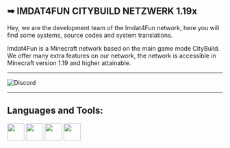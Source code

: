 ## ➥ IMDAT4FUN CITYBUILD NETZWERK 1.19x

Hey, we are the development team of the Imdat4Fun network, here you will find some systems, source codes and system translations.


Imdat4Fun is a Minecraft network based on the main game mode CityBuild. We offer many extra features on our network, the network is accessible in Minecraft version 1.19 and higher attainable.
  
-----

![Discord](https://img.shields.io/discord/910580472025845762?color=blue&label=discord&logo=discord&logoColor=white&style=for-the-badge)

-----

## Languages and Tools:

<p align="left"> 
<code><img height="40" src="https://cdn-icons-png.flaticon.com/512/1387/1387539.png"></code>
<code><img height="40" src="https://th.bing.com/th/id/OIP.9qMqWDKOpvD9oRRCel5ksQHaHa?pid=ImgDet&rs=1"></code>
<code><img height="40" src="https://ithemes.com/wp-content/uploads/2019/02/what-is-phpmyadmin.jpg"></code>
<code><img height="40" src="https://artarasaneh.ir/academy/wp-content/uploads/2018/11/12.png"></code>
  
  
  
  
  
  
  
 
    

